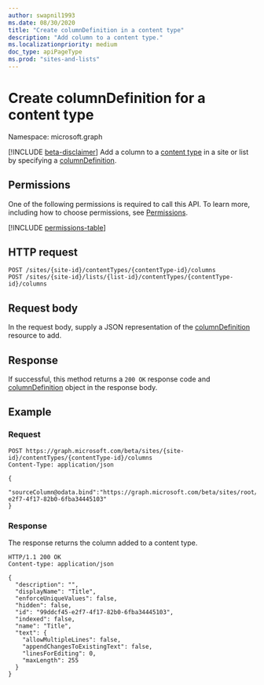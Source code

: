 ```yaml
---
author: swapnil1993
ms.date: 08/30/2020
title: "Create columnDefinition in a content type"
description: "Add column to a content type."
ms.localizationpriority: medium
doc_type: apiPageType
ms.prod: "sites-and-lists"
---
```


# Create columnDefinition for a content type
Namespace: microsoft.graph

[!INCLUDE [beta-disclaimer](../../includes/beta-disclaimer.md)]
Add a column to a [content type][contentType] in a site or list by specifying a [columnDefinition][columnDefinition].

## Permissions

One of the following permissions is required to call this API. To learn more, including how to choose permissions, see [Permissions](/graph/permissions-reference).

  

<!-- { "blockType": "permissions", "name": "contenttype_post_columns" } -->
[!INCLUDE [permissions-table](../includes/permissions/contenttype-post-columns-permissions.md)]

  

## HTTP request

<!-- { "blockType": "ignored" } -->
```http
POST /sites/{site-id}/contentTypes/{contentType-id}/columns
POST /sites/{site-id}/lists/{list-id}/contentTypes/{contentType-id}/columns
```

## Request body

In the request body, supply a JSON representation of the [columnDefinition][] resource to add.  

## Response

If successful, this method returns a `200 OK` response code and [columnDefinition][] object in the response body.

## Example

### Request
<!-- { "blockType": "request" } -->
```http
POST https://graph.microsoft.com/beta/sites/{site-id}/contentTypes/{contentType-id}/columns
Content-Type: application/json

{
   "sourceColumn@odata.bind":"https://graph.microsoft.com/beta/sites/root/columns/99ddcf45-e2f7-4f17-82b0-6fba34445103"
}
```

### Response

The response returns the column added to a content type.

<!-- { "blockType": "response", "@type": "microsoft.graph.columnDefinition", "truncated": true} -->

  

```http
HTTP/1.1 200 OK
Content-type: application/json

{
  "description": "",
  "displayName": "Title",
  "enforceUniqueValues": false,
  "hidden": false,
  "id": "99ddcf45-e2f7-4f17-82b0-6fba34445103",
  "indexed": false,
  "name": "Title",
  "text": {
    "allowMultipleLines": false,
    "appendChangesToExistingText": false,
    "linesForEditing": 0,
    "maxLength": 255
  }
}
```

  

[columnDefinition]: ../resources/columnDefinition.md
[contentType]: ../resources/contentType.md
  

